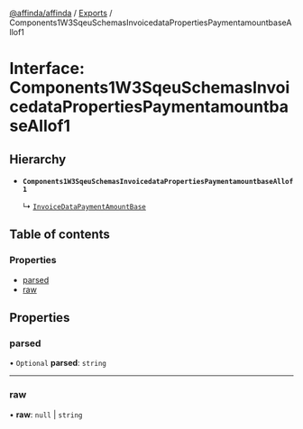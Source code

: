 [@affinda/affinda](../README.md) / [Exports](../modules.md) / Components1W3SqeuSchemasInvoicedataPropertiesPaymentamountbaseAllof1

# Interface: Components1W3SqeuSchemasInvoicedataPropertiesPaymentamountbaseAllof1

## Hierarchy

- **`Components1W3SqeuSchemasInvoicedataPropertiesPaymentamountbaseAllof1`**

  ↳ [`InvoiceDataPaymentAmountBase`](InvoiceDataPaymentAmountBase.md)

## Table of contents

### Properties

- [parsed](Components1W3SqeuSchemasInvoicedataPropertiesPaymentamountbaseAllof1.md#parsed)
- [raw](Components1W3SqeuSchemasInvoicedataPropertiesPaymentamountbaseAllof1.md#raw)

## Properties

### parsed

• `Optional` **parsed**: `string`

___

### raw

• **raw**: ``null`` \| `string`
